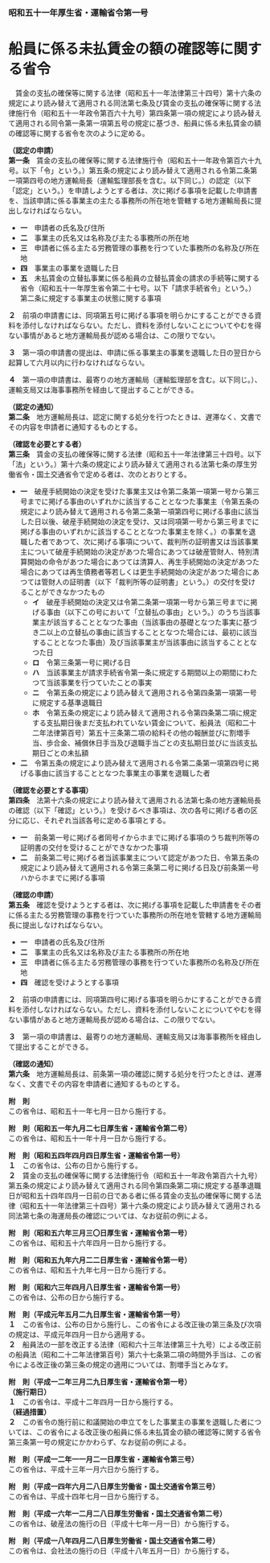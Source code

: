 ### 昭和五十一年厚生省・運輸省令第一号  
# 船員に係る未払賃金の額の確認等に関する省令  
　賃金の支払の確保等に関する法律（昭和五十一年法律第三十四号）第十六条の規定により読み替えて適用される同法第七条及び賃金の支払の確保等に関する法律施行令（昭和五十一年政令第百六十九号）第四条第一項の規定により読み替えて適用される同令第一条第一項第五号の規定に基づき、船員に係る未払賃金の額の確認等に関する省令を次のように定める。  
  
**（認定の申請）**  
**第一条**　賃金の支払の確保等に関する法律施行令（昭和五十一年政令第百六十九号。以下「令」という。）第五条の規定により読み替えて適用される令第二条第一項第四号の地方運輸局長（運輸監理部長を含む。以下同じ。）の認定（以下「認定」という。）を申請しようとする者は、次に掲げる事項を記載した申請書を、当該申請に係る事業主の主たる事務所の所在地を管轄する地方運輸局長に提出しなければならない。  
* **一**　申請者の氏名及び住所  
* **二**　事業主の氏名又は名称及び主たる事務所の所在地  
* **三**　申請者に係る主たる労務管理の事務を行つていた事務所の名称及び所在地  
* **四**　事業主の事業を退職した日  
* **五**　未払賃金の立替払事業に係る船員の立替払賃金の請求の手続等に関する省令（昭和五十一年厚生省令第二十七号。以下「請求手続省令」という。）第二条に規定する事業主の状態に関する事項  
  
**２**　前項の申請書には、同項第五号に掲げる事項を明らかにすることができる資料を添付しなければならない。ただし、資料を添付しないことについてやむを得ない事情があると地方運輸局長が認める場合は、この限りでない。  
  
**３**　第一項の申請書の提出は、申請に係る事業主の事業を退職した日の翌日から起算して六月以内に行わなければならない。  
  
**４**　第一項の申請書は、最寄りの地方運輸局（運輸監理部を含む。以下同じ。）、運輸支局又は海事事務所を経由して提出することができる。  
  
**（認定の通知）**  
**第二条**　地方運輸局長は、認定に関する処分を行つたときは、遅滞なく、文書でその内容を申請者に通知するものとする。  
  
**（確認を必要とする者）**  
**第三条**　賃金の支払の確保等に関する法律（昭和五十一年法律第三十四号。以下「法」という。）第十六条の規定により読み替えて適用される法第七条の厚生労働省令・国土交通省令で定める者は、次のとおりとする。  
* **一**　破産手続開始の決定を受けた事業主又は令第二条第一項第一号から第三号までに掲げる事由のいずれかに該当することとなつた事業主（令第五条の規定により読み替えて適用される令第二条第一項第四号に掲げる事由に該当した日以後、破産手続開始の決定を受け、又は同項第一号から第三号までに掲げる事由のいずれかに該当することとなつた事業主を除く。）の事業を退職した者であつて、次に掲げる事項について、裁判所の証明書又は当該事業主について破産手続開始の決定があつた場合にあつては破産管財人、特別清算開始の命令があつた場合にあつては清算人、再生手続開始の決定があつた場合にあつては再生債務者等若しくは更生手続開始の決定があつた場合にあつては管財人の証明書（以下「裁判所等の証明書」という。）の交付を受けることができなかつたもの  
	* **イ**　破産手続開始の決定又は令第二条第一項第一号から第三号までに掲げる事由（以下この号において「立替払の事由」という。）のうち当該事業主が該当することとなつた事由（当該事由の基礎となつた事実に基づき二以上の立替払の事由に該当することとなつた場合には、最初に該当することとなつた事由）及び当該事業主が当該事由に該当することとなつた日  
	* **ロ**　令第三条第一号に掲げる日  
	* **ハ**　当該事業主が請求手続省令第一条に規定する期間以上の期間にわたつて当該事業を行つていたことの事実  
	* **ニ**　令第五条の規定により読み替えて適用される令第四条第一項第一号に規定する基準退職日  
	* **ホ**　令第五条の規定により読み替えて適用される令第四条第二項に規定する支払期日後まだ支払われていない賃金について、船員法（昭和二十二年法律第百号）第五十三条第二項の給料その他の報酬並びに割増手当、歩合金、補償休日手当及び退職手当ごとの支払期日並びに当該支払期日ごとの未払額  
* **二**　令第五条の規定により読み替えて適用される令第二条第一項第四号に掲げる事由に該当することとなつた事業主の事業を退職した者  
  
**（確認を必要とする事項）**  
**第四条**　法第十六条の規定により読み替えて適用される法第七条の地方運輸局長の確認（以下「確認」という。）を受けるべき事項は、次の各号に掲げる者の区分に応じ、それぞれ当該各号に定める事項とする。  
* **一**　前条第一号に掲げる者同号イからホまでに掲げる事項のうち裁判所等の証明書の交付を受けることができなかつた事項  
* **二**　前条第二号に掲げる者当該事業主について認定があつた日、令第五条の規定により読み替えて適用される令第三条第二号に掲げる日及び前条第一号ハからホまでに掲げる事項  
  
**（確認の申請）**  
**第五条**　確認を受けようとする者は、次に掲げる事項を記載した申請書をその者に係る主たる労務管理の事務を行つていた事務所の所在地を管轄する地方運輸局長に提出しなければならない。  
* **一**　申請者の氏名及び住所  
* **二**　事業主の氏名又は名称及び主たる事務所の所在地  
* **三**　申請者に係る主たる労務管理の事務を行つていた事務所の名称及び所在地  
* **四**　確認を受けようとする事項  
  
**２**　前項の申請書には、同項第四号に掲げる事項を明らかにすることができる資料を添付しなければならない。ただし、資料を添付しないことについてやむを得ない事情があると地方運輸局長が認める場合は、この限りでない。  
  
**３**　第一項の申請書は、最寄りの地方運輸局、運輸支局又は海事事務所を経由して提出することができる。  
  
**（確認の通知）**  
**第六条**　地方運輸局長は、前条第一項の確認に関する処分を行つたときは、遅滞なく、文書でその内容を申請者に通知するものとする。  
  
**附　則**  
この省令は、昭和五十一年七月一日から施行する。  
  
**附　則（昭和五一年九月二七日厚生省・運輸省令第二号）**  
この省令は、昭和五十一年十月一日から施行する。  
  
**附　則（昭和五四年四月四日厚生省・運輸省令第一号）**  
**１**　この省令は、公布の日から施行する。  
**２**　賃金の支払の確保等に関する法律施行令（昭和五十一年政令第百六十九号）第五条の規定により読み替えて適用される同令第四条第二項に規定する基準退職日が昭和五十四年四月一日前の日である者に係る賃金の支払の確保等に関する法律（昭和五十一年法律第三十四号）第十六条の規定により読み替えて適用される同法第七条の海運局長の確認については、なお従前の例による。  
  
**附　則（昭和五六年三月三〇日厚生省・運輸省令第一号）**  
この省令は、昭和五十六年四月一日から施行する。  
  
**附　則（昭和五九年六月二二日厚生省・運輸省令第一号）**  
この省令は、昭和五十九年七月一日から施行する。  
  
**附　則（昭和六三年四月八日厚生省・運輸省令第一号）**  
この省令は、公布の日から施行する。  
  
**附　則（平成元年五月二九日厚生省・運輸省令第一号）**  
**１**　この省令は、公布の日から施行し、この省令による改正後の第三条及び次項の規定は、平成元年四月一日から適用する。  
**２**　船員法の一部を改正する法律（昭和六十三年法律第三十九号）による改正前の船員法（昭和二十二年法律第百号）第六十七条第二項の時間外手当は、この省令による改正後の第三条の規定の適用については、割増手当とみなす。  
  
**附　則（平成一二年三月二九日厚生省・運輸省令第一号）**  
**（施行期日）**  
**１**　この省令は、平成十二年四月一日から施行する。  
**（経過措置）**  
**２**　この省令の施行前に和議開始の申立てをした事業主の事業を退職した者については、この省令による改正後の船員に係る未払賃金の額の確認等に関する省令第三条第一号の規定にかかわらず、なお従前の例による。  
  
**附　則（平成一二年一一月二一日厚生省・運輸省令第三号）**  
この省令は、平成十三年一月六日から施行する。  
  
**附　則（平成一四年六月二八日厚生労働省・国土交通省令第三号）**  
この省令は、平成十四年七月一日から施行する。  
  
**附　則（平成一六年一二月二八日厚生労働省・国土交通省令第二号）**  
この省令は、破産法の施行の日（平成十七年一月一日）から施行する。  
  
**附　則（平成一八年四月二八日厚生労働省・国土交通省令第二号）**  
この省令は、会社法の施行の日（平成十八年五月一日）から施行する。  
  
